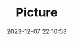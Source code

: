 ---
weight: 1
images:
- /images/edited/59.jpeg
title: Picture
date: 2023-12-07 22:10:53
tags: [luminarneo,work,ilce7m3]
---